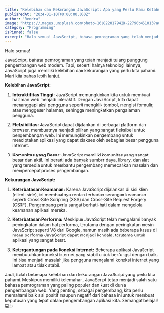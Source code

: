 ```yaml
---
title: "Kelebihan dan Kekurangan JavaScript: Apa yang Perlu Kamu Ketahui?"
publishedAt: "2024-01-10T00:00:00.050Z"
author: "Rendra"
image: "https://images.unsplash.com/photo-1618220179428-22790b461013?auto=format&fit=crop&w=927&h=927"
category: "Programming"
isPinned: false
excerpt: "Halo semua! JavaScript, bahasa pemrograman yang telah menjadi tulang punggung pengembangan web modern. Tapi, seperti halnya teknologi lainnya, JavaScript juga memiliki kelebihan dan kekurangan yang perlu kita pahami. Mari kita bahas lebih lanjut."
---
```


Halo semua!

JavaScript, bahasa pemrograman yang telah menjadi tulang punggung pengembangan web modern. Tapi, seperti halnya teknologi lainnya, JavaScript juga memiliki kelebihan dan kekurangan yang perlu kita pahami. Mari kita bahas lebih lanjut.

**Kelebihan JavaScript:**

1. **Interaktifitas Tinggi:** JavaScript memungkinkan kita untuk membuat halaman web menjadi interaktif. Dengan JavaScript, kita dapat menanggapi aksi pengguna seperti mengklik tombol, mengisi formulir, atau menggeser halaman, sehingga meningkatkan pengalaman pengguna.

2. **Fleksibilitas:** JavaScript dapat dijalankan di berbagai platform dan browser, membuatnya menjadi pilihan yang sangat fleksibel untuk pengembangan web. Ini memungkinkan pengembang untuk menciptakan aplikasi yang dapat diakses oleh sebagian besar pengguna internet.

3. **Komunitas yang Besar:** JavaScript memiliki komunitas yang sangat besar dan aktif. Ini berarti ada banyak sumber daya, library, dan alat yang tersedia untuk membantu pengembang memecahkan masalah dan mempercepat proses pengembangan.

**Kekurangan JavaScript:**

1. **Keterbatasan Keamanan:** Karena JavaScript dijalankan di sisi klien (client-side), ini membuatnya rentan terhadap serangan keamanan seperti Cross-Site Scripting (XSS) dan Cross-Site Request Forgery (CSRF). Pengembang perlu sangat berhati-hati dalam mengelola keamanan aplikasi mereka.

2. **Keterbatasan Performa:** Meskipun JavaScript telah mengalami banyak peningkatan dalam hal performa, terutama dengan peningkatan mesin JavaScript seperti V8 dari Google, namun masih ada beberapa kasus di mana performa JavaScript dapat menjadi kendala, terutama untuk aplikasi yang sangat berat.

3. **Ketergantungan pada Koneksi Internet:** Beberapa aplikasi JavaScript membutuhkan koneksi internet yang stabil untuk berfungsi dengan baik. Ini bisa menjadi masalah jika pengguna mengalami koneksi internet yang lambat atau tidak stabil.

Jadi, itulah beberapa kelebihan dan kekurangan JavaScript yang perlu kita pahami. Meskipun memiliki kelemahan, JavaScript tetap menjadi salah satu bahasa pemrograman yang paling populer dan kuat di dunia pengembangan web. Yang penting, sebagai pengembang, kita perlu memahami baik sisi positif maupun negatif dari bahasa ini untuk membuat keputusan yang tepat dalam pengembangan aplikasi kita. Semangat belajar! 💻✨
